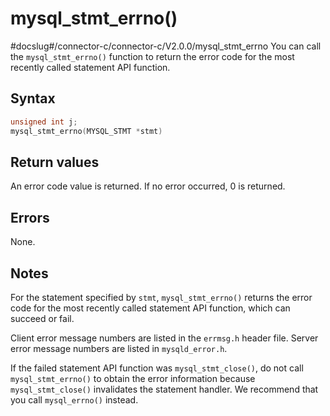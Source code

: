 mysql_stmt_errno() 
=======================================
#docslug#/connector-c/connector-c/V2.0.0/mysql_stmt_errno
You can call the `mysql_stmt_errno()` function to return the error code for the most recently called statement API function. 

Syntax 
---------------------------

```c
unsigned int j;
mysql_stmt_errno(MYSQL_STMT *stmt)
```



Return values 
----------------------------------

An error code value is returned. If no error occurred, 0 is returned.

Errors 
---------------------------

None.

Notes 
--------------------------

For the statement specified by `stmt`, `mysql_stmt_errno()` returns the error code for the most recently called statement API function, which can succeed or fail. 

Client error message numbers are listed in the `errmsg.h` header file. Server error message numbers are listed in `mysqld_error.h`. 

If the failed statement API function was `mysql_stmt_close()`, do not call `mysql_stmt_errno()` to obtain the error information because `mysql_stmt_close()` invalidates the statement handler. We recommend that you call `mysql_errno()` instead.
